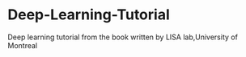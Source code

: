 # Deep-Learning-Tutorial
Deep learning tutorial from the book written by LISA lab,University of Montreal
